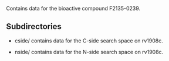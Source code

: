 Contains data for the bioactive compound F2135-0239.

## Subdirectories

- cside/ contains data for the C-side search space on rv1908c.

- nside/ contains data for the N-side search space on rv1908c.

